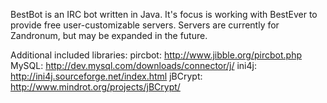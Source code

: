 BestBot is an IRC bot written in Java. 
It's focus is working with BestEver to provide free user-customizable servers.
Servers are currently for Zandronum, but may be expanded in the future.

Additional included libraries:
	pircbot: http://www.jibble.org/pircbot.php
	MySQL: http://dev.mysql.com/downloads/connector/j/
	ini4j: http://ini4j.sourceforge.net/index.html
	jBCrypt: http://www.mindrot.org/projects/jBCrypt/